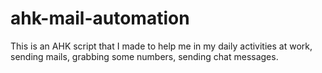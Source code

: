 # ahk-mail-automation 
This is an AHK script that I made to help me in my daily activities at work, sending mails, grabbing some numbers, sending chat messages.

